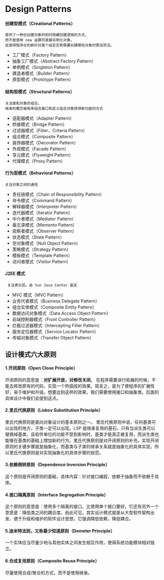# Design Patterns
  #### 创建型模式（Creational Patterns）  
    提供了一种在创建对象的同时隐藏创建逻辑的方式，
    而不是使用 new 运算符直接实例化对象。
    这使得程序在判断针对某个给定实例需要创建哪些对象时更加灵活。
   * 工厂模式（Factory Pattern）
   * 抽象工厂模式（Abstract Factory Pattern）
   * 单例模式（Singleton Pattern）
   * 建造者模式（Builder Pattern）
   * 原型模式（Prototype Pattern）
  #### 结构型模式（Structural Patterns）  
    关注类和对象的组合。
    继承的概念被用来组合接口和定义组合对象获得新功能的方式
   * 适配器模式（Adapter Pattern）
   * 桥接模式（Bridge Pattern）
   * 过滤器模式（Filter、Criteria Pattern）
   * 组合模式（Composite Pattern）
   * 装饰器模式（Decorator Pattern）
   * 外观模式（Facade Pattern）
   * 享元模式（Flyweight Pattern）
   * 代理模式（Proxy Pattern）
  #### 行为型模式（Behavioral Patterns）
    关注对象之间的通信
   * 责任链模式（Chain of Responsibility Pattern）
   * 命令模式（Command Pattern）
   * 解释器模式（Interpreter Pattern）
   * 迭代器模式（Iterator Pattern）
   * 中介者模式（Mediator Pattern）
   * 备忘录模式（Memento Pattern）
   * 观察者模式（Observer Pattern）
   * 状态模式（State Pattern）
   * 空对象模式（Null Object Pattern）
   * 策略模式（Strategy Pattern）
   * 模板模式（Template Pattern）
   * 访问者模式（Visitor Pattern）
   ####  J2EE 模式
     关注表示层。由 Sun Java Center 鉴定
   * MVC 模式（MVC Pattern）
   * 业务代表模式（Business Delegate Pattern）
   * 组合实体模式（Composite Entity Pattern）
   * 数据访问对象模式（Data Access Object Pattern）
   * 前端控制器模式（Front Controller Pattern）
   * 拦截过滤器模式（Intercepting Filter Pattern）
   * 服务定位器模式（Service Locator Pattern）
   * 传输对象模式（Transfer Object Pattern）  
  ## 设计模式六大原则
  #### 1.开闭原则（Open Close Principle）
  开闭原则的意思是：**对扩展开放，对修改关闭**。  在程序需要进行拓展的时候，不能去修改原有的代码，实现一个热插拔的效果。简言之，是为了使程序的扩展性好，易于维护和升级。想要达到这样的效果，我们需要使用接口和抽象类，后面的具体设计中我们会提到这点。
  #### 2.里氏代换原则（Liskov Substitution Principle）
  里氏代换原则是面向对象设计的基本原则之一。 里氏代换原则中说，任何基类可以出现的地方，子类一定可以出现。LSP 是继承复用的基石，只有当派生类可以替换掉基类，且软件单位的功能不受到影响时，基类才能真正被复用，而派生类也能够在基类的基础上增加新的行为。里氏代换原则是对开闭原则的补充。实现开闭原则的关键步骤就是抽象化，而基类与子类的继承关系就是抽象化的具体实现，所以里氏代换原则是对实现抽象化的具体步骤的规范。
  #### 3.依赖倒转原则（Dependence Inversion Principle）
  这个原则是开闭原则的基础，具体内容：针对接口编程，依赖于抽象而不依赖于具体。
 #### 4.接口隔离原则（Interface Segregation Principle）
  这个原则的意思是：使用多个隔离的接口，比使用单个接口要好。它还有另外一个意思是：降低类之间的耦合度。由此可见，其实设计模式就是从大型软件架构出发、便于升级和维护的软件设计思想，它强调降低依赖，降低耦合。  
  #### 5.迪米特法则，又称最少知道原则（Demeter Principle）
  一个实体应当尽量少地与其他实体之间发生相互作用，使得系统功能模块相对独立。
  #### 6.合成复用原则（Composite Reuse Principle）
  尽量使用合成/聚合的方式，而不是使用继承。
